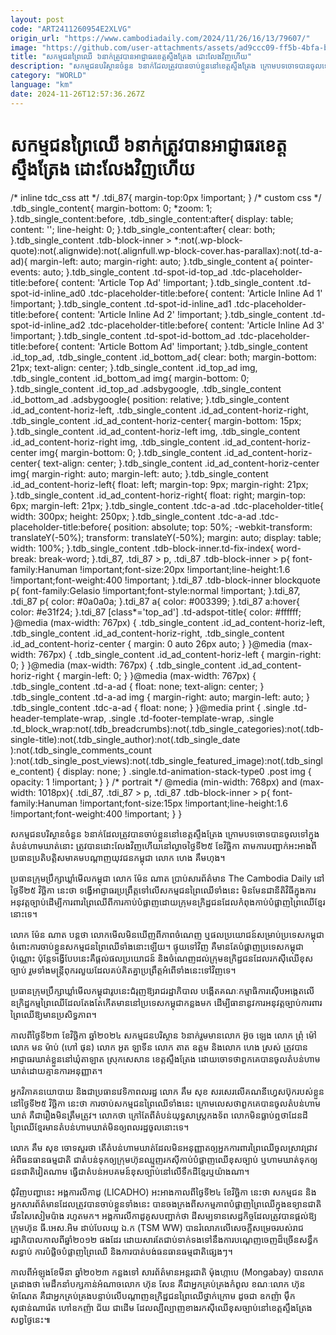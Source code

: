 ```yaml
---
layout: post
code: "ART2411260954E2XLVG"
origin_url: "https://www.cambodiadaily.com/2024/11/26/16/13/79607/"
image: "https://github.com/user-attachments/assets/ad9ccc09-ff5b-4bfa-b194-80617beddecc"
title: "សកម្មជន​ព្រៃឈើ ៦​នាក់​ត្រូវ​បាន​អាជ្ញាធរ​ខេត្ត​ស្ទឹងត្រែង ដោះលែង​វិញ​ហើយ"
description: "សកម្មជន​បរិស្ថាន​ចំនួន ៦​នាក់​ដែល​ត្រូវ​បាន​ចាប់​ខ្លួន​នៅ​ខេត្ត​ស្ទឹងត្រែង ក្រោម​បទ​ចោទ​បាន​ចូល​ទៅ​ក្នុង​តំបន់​ហាមឃាត់​នោះ ត្រូវ​បាន​ដោះលែង​វិញ​ហើយ​នៅ​ល្ងាច​ថ្ងៃទី​២៥ ខែ​វិច្ឆិកា តាម​ការ​បញ្ជាក់​អះអាង​ពី​ប្រធាន​ប្រតិបត្តិ​សមាគម​បណ្ដាញ​យុវជន​កម្ពុជា លោក ហេង គឹមហុង។"
category: "WORLD"
language: "km"
date: 2024-11-26T12:57:36.267Z
---
```


# សកម្មជន​ព្រៃឈើ ៦​នាក់​ត្រូវ​បាន​អាជ្ញាធរ​ខេត្ត​ស្ទឹងត្រែង ដោះលែង​វិញ​ហើយ

/\* inline tdc\_css att \*/ .tdi\_87{ margin-top:0px !important; } /\* custom css \*/ .tdb\_single\_content{ margin-bottom: 0; \*zoom: 1; }.tdb\_single\_content:before, .tdb\_single\_content:after{ display: table; content: ''; line-height: 0; }.tdb\_single\_content:after{ clear: both; }.tdb\_single\_content .tdb-block-inner > \*:not(.wp-block-quote):not(.alignwide):not(.alignfull.wp-block-cover.has-parallax):not(.td-a-ad){ margin-left: auto; margin-right: auto; }.tdb\_single\_content a{ pointer-events: auto; }.tdb\_single\_content .td-spot-id-top\_ad .tdc-placeholder-title:before{ content: 'Article Top Ad' !important; }.tdb\_single\_content .td-spot-id-inline\_ad0 .tdc-placeholder-title:before{ content: 'Article Inline Ad 1' !important; }.tdb\_single\_content .td-spot-id-inline\_ad1 .tdc-placeholder-title:before{ content: 'Article Inline Ad 2' !important; }.tdb\_single\_content .td-spot-id-inline\_ad2 .tdc-placeholder-title:before{ content: 'Article Inline Ad 3' !important; }.tdb\_single\_content .td-spot-id-bottom\_ad .tdc-placeholder-title:before{ content: 'Article Bottom Ad' !important; }.tdb\_single\_content .id\_top\_ad, .tdb\_single\_content .id\_bottom\_ad{ clear: both; margin-bottom: 21px; text-align: center; }.tdb\_single\_content .id\_top\_ad img, .tdb\_single\_content .id\_bottom\_ad img{ margin-bottom: 0; }.tdb\_single\_content .id\_top\_ad .adsbygoogle, .tdb\_single\_content .id\_bottom\_ad .adsbygoogle{ position: relative; }.tdb\_single\_content .id\_ad\_content-horiz-left, .tdb\_single\_content .id\_ad\_content-horiz-right, .tdb\_single\_content .id\_ad\_content-horiz-center{ margin-bottom: 15px; }.tdb\_single\_content .id\_ad\_content-horiz-left img, .tdb\_single\_content .id\_ad\_content-horiz-right img, .tdb\_single\_content .id\_ad\_content-horiz-center img{ margin-bottom: 0; }.tdb\_single\_content .id\_ad\_content-horiz-center{ text-align: center; }.tdb\_single\_content .id\_ad\_content-horiz-center img{ margin-right: auto; margin-left: auto; }.tdb\_single\_content .id\_ad\_content-horiz-left{ float: left; margin-top: 9px; margin-right: 21px; }.tdb\_single\_content .id\_ad\_content-horiz-right{ float: right; margin-top: 6px; margin-left: 21px; }.tdb\_single\_content .tdc-a-ad .tdc-placeholder-title{ width: 300px; height: 250px; }.tdb\_single\_content .tdc-a-ad .tdc-placeholder-title:before{ position: absolute; top: 50%; -webkit-transform: translateY(-50%); transform: translateY(-50%); margin: auto; display: table; width: 100%; }.tdb\_single\_content .tdb-block-inner.td-fix-index{ word-break: break-word; }.tdi\_87, .tdi\_87 > p, .tdi\_87 .tdb-block-inner > p{ font-family:Hanuman !important;font-size:20px !important;line-height:1.6 !important;font-weight:400 !important; }.tdi\_87 .tdb-block-inner blockquote p{ font-family:Gelasio !important;font-style:normal !important; }.tdi\_87, .tdi\_87 p{ color: #0a0a0a; }.tdi\_87 a{ color: #003399; }.tdi\_87 a:hover{ color: #e31f24; }.tdi\_87 \[class\*='top\_ad'\] .td-adspot-title{ color: #ffffff; }@media (max-width: 767px) { .tdb\_single\_content .id\_ad\_content-horiz-left, .tdb\_single\_content .id\_ad\_content-horiz-right, .tdb\_single\_content .id\_ad\_content-horiz-center { margin: 0 auto 26px auto; } }@media (max-width: 767px) { .tdb\_single\_content .id\_ad\_content-horiz-left { margin-right: 0; } }@media (max-width: 767px) { .tdb\_single\_content .id\_ad\_content-horiz-right { margin-left: 0; } }@media (max-width: 767px) { .tdb\_single\_content .td-a-ad { float: none; text-align: center; } .tdb\_single\_content .td-a-ad img { margin-right: auto; margin-left: auto; } .tdb\_single\_content .tdc-a-ad { float: none; } }@media print { .single .td-header-template-wrap, .single .td-footer-template-wrap, .single .td\_block\_wrap:not(.tdb\_breadcrumbs):not(.tdb\_single\_categories):not(.tdb-single-title):not(.tdb\_single\_author):not(.tdb\_single\_date ):not(.tdb\_single\_comments\_count ):not(.tdb\_single\_post\_views):not(.tdb\_single\_featured\_image):not(.tdb\_single\_content) { display: none; } .single.td-animation-stack-type0 .post img { opacity: 1 !important; } } /\* portrait \*/ @media (min-width: 768px) and (max-width: 1018px){ .tdi\_87, .tdi\_87 > p, .tdi\_87 .tdb-block-inner > p{ font-family:Hanuman !important;font-size:15px !important;line-height:1.6 !important;font-weight:400 !important; } }

សកម្មជន​បរិស្ថាន​ចំនួន ៦​នាក់​ដែល​ត្រូវ​បាន​ចាប់​ខ្លួន​នៅ​ខេត្ត​ស្ទឹងត្រែង ក្រោម​បទ​ចោទ​បាន​ចូល​ទៅ​ក្នុង​តំបន់​ហាមឃាត់​នោះ ត្រូវ​បាន​ដោះលែង​វិញ​ហើយ​នៅ​ល្ងាច​ថ្ងៃទី​២៥ ខែ​វិច្ឆិកា តាម​ការ​បញ្ជាក់​អះអាង​ពី​ប្រធាន​ប្រតិបត្តិ​សមាគម​បណ្ដាញ​យុវជន​កម្ពុជា លោក ហេង គឹមហុង។

ប្រធាន​ក្រុមប្រឹក្សា​ឃ្លាំមើល​កម្ពុជា លោក ម៉ែន ណាត ប្រាប់​សារព័ត៌មាន The Cambodia Daily នៅ​ថ្ងៃទី​២៥ វិច្ឆិកា នេះ​ថា ទង្វើ​អាជ្ញាធរ​ប្រព្រឹត្ត​ទៅ​លើ​សកម្មជន​ព្រៃឈើ​ទាំងនេះ មិនមែន​ជា​នីតិវិធី​ក្នុង​ការ​អនុវត្ត​ច្បាប់​ដើម្បី​ការពារ​ព្រៃឈើ​ពី​ការ​កាប់​បំផ្លាញ​ដោយ​ក្រុម​ឧក្រិដ្ឋជន​ដែល​កំពុង​កាប់​បំផ្លាញ​ព្រៃឈើ​ខ្មែរ​នោះ​ទេ។

លោក ម៉ែន ណាត បន្ត​ថា លោក​មើល​មិន​ឃើញ​ពី​ភាព​ចំណេញ ឬ​ផល​ប្រយោជន៍​សម្រាប់​ប្រទេស​កម្ពុជា​ចំពោះ​ការ​ចាប់​ខ្លួន​សកម្មជន​ព្រៃឈើ​ទាំងនោះ​ឡើយ។ ផ្ទុយទៅវិញ គឺ​មាន​តែ​បំផ្លាញ​ប្រទេស​កម្ពុជា​ប៉ុណ្ណោះ ប៉ុន្តែ​ទង្វើ​បែប​នេះ​គឺ​ផ្តល់​ផល​ប្រយោជន៍ និង​ចំណេញ​ដល់​ក្រុម​ឧក្រិដ្ឋជន​ដែល​រកស៊ី​ឈើ​ខុស​ច្បាប់ រួម​ទាំង​មន្ត្រី​ពុករលួយ​ដែល​គប់គិត​គ្នា​ប្រព្រឹត្ត​អំពើ​ទាំងនេះ​ទៅវិញ​ទេ។

ប្រធាន​ក្រុមប្រឹក្សា​ឃ្លាំមើល​កម្ពុជា​រូប​នេះ​ជំរុញ​ឱ្យ​រាជរដ្ឋាភិបាល បង្កើត​គណៈកម្មាធិការ​ស៊ើបអង្កេត​លើ​ឧក្រិដ្ឋកម្ម​ព្រៃឈើ​ដែល​តែងតែ​កើត​មាន​នៅ​ប្រទេស​កម្ពុជា​កន្លង​មក ដើម្បី​ធានា​នូវ​ការ​អនុវត្ត​ច្បាប់​ការពារ​ព្រៃឈើ​ឱ្យ​មាន​ប្រសិទ្ធភាព។

កាលពី​ថ្ងៃទី​២៣ ខែ​វិច្ឆិកា ឆ្នាំ​២០២៤ សកម្មជន​បរិស្ថាន ៦​នាក់​រួម​មាន​លោក អ៊ូច ឡេង លោក ព្រុំ ម៉ៅ លោក មន ម៉ាប់ (ហៅ ផុន) លោក អូត ឡាទីន លោក តាត ឧត្តម និង​លោក ហេង ស្រស់ ត្រូវ​បាន​អាជ្ញាធរ​ឃាត់​ខ្លួន​នៅ​ឃុំ​តាឡាត ស្រុក​សេសាន ខេត្ត​ស្ទឹងត្រែង ដោយ​ចោទ​ថា​ពួកគេ​បាន​ចូល​តំបន់​ហាមឃាត់​ដោយ​គ្មាន​ការ​អនុញ្ញាត។

អ្នកវិភាគ​នយោបាយ និង​ជា​ប្រធាន​វេទិកា​ពលរដ្ឋ លោក គឹម សុខ សរសេរ​លើ​គណនី​ហ្វេសប៊ុក​របស់​ខ្លួន​នៅ​ថ្ងៃទី​២៥ វិច្ឆិកា នេះ​ថា ការ​ចាប់​សកម្មជន​ព្រៃឈើ​ទាំងនេះ ក្រោម​លេស​ថា​ពួកគេ​បាន​ចូល​តំបន់​ហាមឃាត់ គឺជា​រឿង​មិន​ត្រឹមត្រូវ។ លោក​ថា ក្រៅតែ​ពី​តំបន់​យុទ្ធសាស្ត្រ​កងទ័ព លោក​មិន​ធ្លាប់​ឮ​ថា​ដែនដី​ព្រៃឈើ​ខ្មែរ​មាន​តំបន់​ហាមឃាត់​មិន​ឲ្យ​ពលរដ្ឋ​ចូល​នោះ​ទេ។

លោក គឹម សុខ ចោទ​សួរ​ថា តើ​តំបន់​ហាមឃាត់​ដែល​មិន​អនុញ្ញាត​ឲ្យ​អ្នក​ការពារ​ព្រៃឈើ​ចូល​ស្រាវជ្រាវ​អំពី​ធនធាន​ធម្មជាតិ ជា​តំបន់​ទុក​ឲ្យ​ក្រុមហ៊ុន​ឈ្មួញ​រកស៊ី​កាប់​បំផ្លាញ​ឈើ​ខុស​ច្បាប់ ឬ​ហាមឃាត់​ទុក​ឲ្យ​ជនជាតិ​វៀតណាម ធ្វើ​ជា​តំបន់​អបគមន៍​ខុស​ច្បាប់​នៅ​លើ​ទឹកដី​ខ្មែរ​ឬ​យ៉ាងណា។

ជុំវិញ​បញ្ហា​នេះ អង្គការ​លីកាដូ (LICADHO) អះអាង​កាលពី​ថ្ងៃទី​២៤ ខែ​វិច្ឆិកា នេះ​ថា សកម្មជន និង​អ្នក​សារព័ត៌មាន​ដែល​ត្រូវ​បាន​ចាប់​ខ្លួន​ទាំងនេះ បាន​ចងក្រង​ពី​សកម្មភាព​បំផ្លាញ​ព្រៃឈើ​ក្នុង​ឧទ្យាន​ជាតិ វើនសៃ​សៀមប៉ាង រហូត​មក។ អង្គការ​លីកាដូ​គូសបញ្ជាក់​ថា ដី​សម្បទាន​សេដ្ឋកិច្ច​ដែល​ត្រូវ​បាន​ផ្ដល់​ឱ្យ​ក្រុមហ៊ុន ធី.អេស.អិម ដាប់បែលយូ ឯ.ក (TSM WW) បាន​រំលោភ​លើ​សេចក្ដី​សម្រេច​របស់​រាជរដ្ឋាភិបាល​កាលពី​ឆ្នាំ​២០១២ ផង​ដែរ ដោយសារតែ​ជាប់​ទាក់ទង​ទៅ​នឹង​ការ​បណ្ដេញ​ចេញ​ដ៏​ច្រើន​សន្ធឹកសន្ធាប់ ការ​បំផ្លិចបំផ្លាញ​ព្រៃឈើ និង​ការ​បាត់បង់​ធនធាន​ធម្មជាតិ​ផ្សេងៗ។

កាលពី​អំឡុង​ខែ​មីនា ឆ្នាំ​២០២៣ កន្លង​ទៅ សារព័ត៌មាន​អន្តរជាតិ ម៉ុងហ្កាបេ (Mongabay) បាន​លាតត្រដាង​ថា មេដឹកនាំ​បក្ស​កាន់​អំណាច​លោក ហ៊ុន សែន គឺជា​អ្នក​គ្រប់គ្រង​កំពូល ខណៈ​លោក ហ៊ុន ម៉ាណែត គឺជា​អ្នក​គ្រប់គ្រង​បន្ទាប់​លើ​បណ្ដាញ​ឧក្រិដ្ឋជន​ព្រៃឈើ​ថ្នាក់ក្រោម ដូចជា ឧកញ៉ា ម៉ឹក សុផាន់ណារ៉េត ហៅ​ឧកញ៉ា ជ័យ ជាដើម ដែល​ល្បីល្បាញ​ខាង​រកស៊ី​ឈើ​ខុស​ច្បាប់​នៅ​ខេត្ត​ស្ទឹងត្រែង សព្វថ្ងៃ​នេះ៕